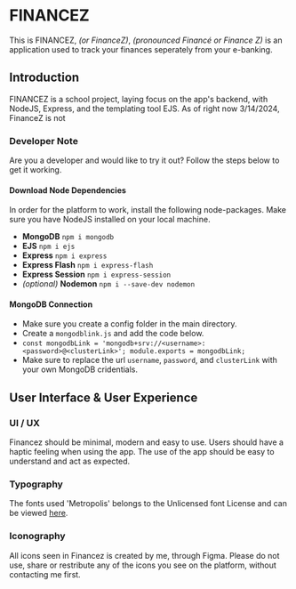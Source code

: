 # FINANCEZ 
This is FINANCEZ, *(or FinanceZ)*, *(pronounced Financé or Finance Z)* is an application used to track your finances seperately from your e-banking. 

## Introduction
FINANCEZ is a school project, laying focus on the app's backend, with NodeJS, Express, and the templating tool EJS. 
As of right now 3/14/2024, FinanceZ is not 

### Developer Note
Are you a developer and would like to try it out? Follow the steps below to get it working. 
#### Download Node Dependencies
In order for the platform to work, install the following node-packages.
Make sure you have NodeJS installed on your local machine. 
- **MongoDB** `npm i mongodb`
- **EJS** `npm i ejs`
- **Express** `npm i express`
- **Express Flash** `npm i express-flash`
- **Express Session** `npm i express-session`
- *(optional)* **Nodemon** `npm i --save-dev nodemon`

#### MongoDB Connection
- Make sure you create a config folder in the main directory.
- Create a `mongodblink.js` and add the code below. 
- `const mongodbLink = 'mongodb+srv://<username>:<password>@<clusterLink>';
module.exports = mongodbLink;`
- Make sure to replace the url `username`, `password`, and `clusterLink` with your own MongoDB cridentials. 

## User Interface & User Experience
### UI / UX
Financez should be minimal, modern and easy to use. Users should have a haptic feeling when using the app. The use of the app should be easy to understand and act as expected. 

### Typography
The fonts used 'Metropolis' belongs to the Unlicensed font License and can be viewed [here](https://google.com). 

### Iconography
All icons seen in Financez is created by me, through Figma. 
Please do not use, share or restribute any of the icons you see on the platform, without contacting me first. 

